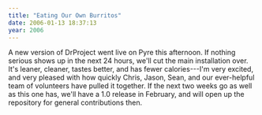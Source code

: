 ```yaml
---
title: "Eating Our Own Burritos"
date: 2006-01-13 18:37:13
year: 2006
---
```

A new version of DrProject went live on Pyre this afternoon.  If nothing serious shows up in the next 24 hours, we'll cut the main installation over.  It's leaner, cleaner, tastes better, and has fewer calories---I'm very excited, and very pleased with how quickly Chris, Jason, Sean, and our ever-helpful team of volunteers have pulled it together.  If the next two weeks go as well as this one has, we'll have a 1.0 release in February, and will open up the repository for general contributions then.
